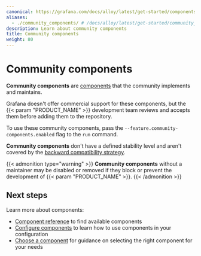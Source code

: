 ```yaml
---
canonical: https://grafana.com/docs/alloy/latest/get-started/components/community-components/
aliases:
  - ./community_components/ # /docs/alloy/latest/get-started/community_components/
description: Learn about community components
title: Community components
weight: 80
---
```


# Community components

**Community components** are [components][Components] that the community implements and maintains.

Grafana doesn't offer commercial support for these components, but the {{< param "PRODUCT_NAME" >}} development team reviews and accepts them before adding them to the repository.

To use these community components, pass the `--feature.community-components.enabled` flag to the `run` command.

**Community components** don't have a defined stability level and aren't covered by the [backward compatibility strategy][backward-compatibility].

{{< admonition type="warning" >}}
**Community components** without a maintainer may be disabled or removed if they block or prevent the development of {{< param "PRODUCT_NAME" >}}.
{{< /admonition >}}

## Next steps

Learn more about components:

- [Component reference][] to find available components
- [Configure components][] to learn how to use components in your configuration
- [Choose a component][] for guidance on selecting the right component for your needs

[Components]: ../components/
[backward-compatibility]: ../../introduction/backward-compatibility/
[Component reference]: ../../../reference/components/
[Configure components]: ./configure-components/
[Choose a component]: ../../../collect/choose-component/
